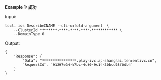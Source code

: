 **Example 1: 成功**

 

Input: 

```
tccli iss DescribeCNAME --cli-unfold-argument  \
    --ClusterId ********-****-****-****-************ \
    --DomainType 0
```

Output: 
```
{
    "Response": {
        "Data": "****************.play-ivc.ap-shanghai.tencentivc.cn",
        "RequestId": "91297e34-b7bc-4d90-9c14-20bcd08f0db4"
    }
}
```

